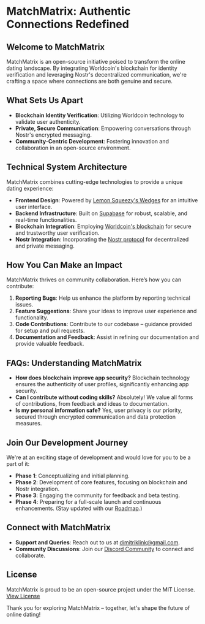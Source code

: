 # MatchMatrix: Authentic Connections Redefined

## Welcome to MatchMatrix
MatchMatrix is an open-source initiative poised to transform the online dating landscape. By integrating Worldcoin's blockchain for identity verification and leveraging Nostr's decentralized communication, we're crafting a space where connections are both genuine and secure.

## What Sets Us Apart
- **Blockchain Identity Verification**: Utilizing Worldcoin technology to validate user authenticity.
- **Private, Secure Communication**: Empowering conversations through Nostr's encrypted messaging.
- **Community-Centric Development**: Fostering innovation and collaboration in an open-source environment.

## Technical System Architecture
MatchMatrix combines cutting-edge technologies to provide a unique dating experience:
- **Frontend Design**: Powered by [Lemon Squeezy's Wedges](https://www.lemonsqueezy.com/wedges) for an intuitive user interface.
- **Backend Infrastructure**: Built on [Supabase](https://supabase.io/) for robust, scalable, and real-time functionalities.
- **Blockchain Integration**: Employing [Worldcoin's blockchain](https://worldcoin.org/) for secure and trustworthy user verification.
- **Nostr Integration**: Incorporating the [Nostr protocol](https://nostr.com/) for decentralized and private messaging.

## How You Can Make an Impact
MatchMatrix thrives on community collaboration. Here’s how you can contribute:
1. **Reporting Bugs**: Help us enhance the platform by reporting technical issues.
2. **Feature Suggestions**: Share your ideas to improve user experience and functionality.
3. **Code Contributions**: Contribute to our codebase – guidance provided for setup and pull requests.
4. **Documentation and Feedback**: Assist in refining our documentation and provide valuable feedback.

## FAQs: Understanding MatchMatrix
- **How does blockchain improve app security?**
  Blockchain technology ensures the authenticity of user profiles, significantly enhancing app security.
- **Can I contribute without coding skills?**
  Absolutely! We value all forms of contributions, from feedback and ideas to documentation.
- **Is my personal information safe?**
  Yes, user privacy is our priority, secured through encrypted communication and data protection measures.

## Join Our Development Journey
We're at an exciting stage of development and would love for you to be a part of it:
- **Phase 1**: Conceptualizing and initial planning.
- **Phase 2**: Development of core features, focusing on blockchain and Nostr integration.
- **Phase 3**: Engaging the community for feedback and beta testing.
- **Phase 4**: Preparing for a full-scale launch and continuous enhancements.
(Stay updated with our [Roadmap](/docs/roadmap.md).)

## Connect with MatchMatrix
- **Support and Queries**: Reach out to us at dimitriklink@gmail.com.
- **Community Discussions**: Join our [Discord Community](https://discord.gg/matchmatrix) to connect and collaborate.

## License
MatchMatrix is proud to be an open-source project under the MIT License. [View License](LICENSE)

Thank you for exploring MatchMatrix – together, let's shape the future of online dating!
